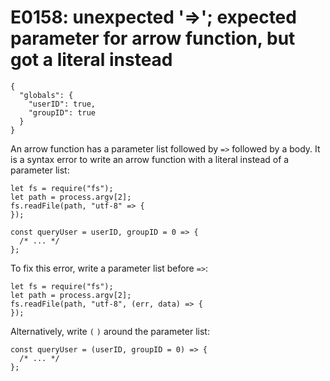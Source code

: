 # E0158: unexpected '=>'; expected parameter for arrow function, but got a literal instead

```config-for-examples
{
  "globals": {
    "userID": true,
    "groupID": true
  }
}
```

An arrow function has a parameter list followed by `=>` followed by a body. It
is a syntax error to write an arrow function with a literal instead of a
parameter list:

    let fs = require("fs");
    let path = process.argv[2];
    fs.readFile(path, "utf-8" => {
    });

    const queryUser = userID, groupID = 0 => {
      /* ... */
    };

To fix this error, write a parameter list before `=>`:

    let fs = require("fs");
    let path = process.argv[2];
    fs.readFile(path, "utf-8", (err, data) => {
    });

Alternatively, write `(` `)` around the parameter list:

    const queryUser = (userID, groupID = 0) => {
      /* ... */
    };
